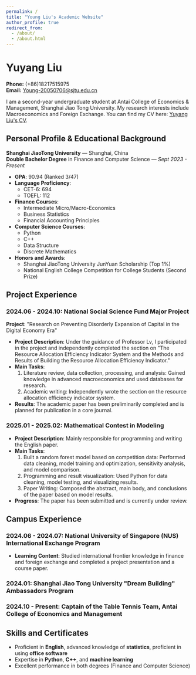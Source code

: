 ```yaml
---
permalink: /
title: "Young Liu's Academic Website"
author_profile: true
redirect_from:
  - /about/
  - /about.html
---
```

# Yuyang Liu  
**Phone:** (+86)18217515975  
**Email:** Young-20050706@sjtu.edu.cn  

I am a second-year undergraduate student at Antai College of Economics & Management, Shanghai Jiao Tong University. My research interests include Macroeconomics and Foreign Exchange. You can find my CV here: [Yuyang Liu's CV](../assets/CV.pdf).


## Personal Profile & Educational Background  
**Shanghai JiaoTong University** — Shanghai, China  
**Double Bachelor Degree** in Finance and Computer Science — *Sept 2023 - Present*  
- **GPA**: 90.94 (Ranked 3/47)  
- **Language Proficiency**:  
  - CET-6: 694  
  - TOEFL: 112  
- **Finance Courses**:  
  - Intermediate Micro/Macro-Economics  
  - Business Statistics  
  - Financial Accounting Principles  
- **Computer Science Courses**:  
  - Python  
  - C++  
  - Data Structure  
  - Discrete Mathematics  
- **Honors and Awards**:  
  - Shanghai JiaoTong University JunYuan Scholarship (Top 1%)  
  - National English College Competition for College Students (Second Prize)  

## Project Experience

### 2024.06 - 2024.10: National Social Science Fund Major Project  
**Project**: "Research on Preventing Disorderly Expansion of Capital in the Digital Economy Era"  
- **Project Description**: Under the guidance of Professor Lv, I participated in the project and independently completed the section on "The Resource Allocation Efficiency Indicator System and the Methods and Results of Building the Resource Allocation Efficiency Indicator."  
- **Main Tasks**:
  1. Literature review, data collection, processing, and analysis: Gained knowledge in advanced macroeconomics and used databases for research.  
  2. Academic writing: Independently wrote the section on the resource allocation efficiency indicator system.  
- **Results**: The academic paper has been preliminarily completed and is planned for publication in a core journal.  

### 2025.01 - 2025.02: Mathematical Contest in Modeling  
- **Project Description**: Mainly responsible for programming and writing the English paper.  
- **Main Tasks**:  
  1. Built a random forest model based on competition data: Performed data cleaning, model training and optimization, sensitivity analysis, and model comparison.  
  2. Programming and result visualization: Used Python for data cleaning, model testing, and visualizing results.  
  3. Paper Writing: Composed the abstract, main body, and conclusions of the paper based on model results.  
- **Progress**: The paper has been submitted and is currently under review.  

## Campus Experience  

### 2024.06 - 2024.07: National University of Singapore (NUS) International Exchange Program  
- **Learning Content**: Studied international frontier knowledge in finance and foreign exchange and completed a project presentation and a course paper.  

### 2024.01: Shanghai Jiao Tong University "Dream Building" Ambassadors Program  

### 2024.10 - Present: Captain of the Table Tennis Team, Antai College of Economics and Management  

## Skills and Certificates  
- Proficient in **English**, advanced knowledge of **statistics**, proficient in using **office software**  
- Expertise in **Python**, **C++**, and **machine learning**  
- Excellent performance in both degrees (Finance and Computer Science)  


